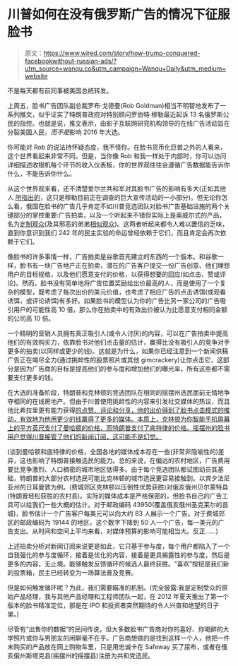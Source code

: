 # 川普如何在没有俄罗斯广告的情况下征服脸书

> 原文：<https://www.wired.com/story/how-trump-conquered-facebookwithout-russian-ads/?utm_source=wanqu.co&utm_campaign=Wanqu+Daily&utm_medium=website>

不是每天都有前同事被美国总统转发。

上周五，脸书广告团队副总裁罗布·戈德曼(Rob Goldman)相当不明智地发布了一系列推文，似乎证实了特朗普政府对特别顾问罗伯特·穆勒最近起诉 13 名俄罗斯公民的指控。也就是说，推文表示，由影子互联网研究机构领导的在线广告活动旨在分裂美国人民，*而不是*影响 2016 年大选。

你可能对 Rob 的说法持怀疑态度，我不怪你。在脸书货币化巨兽之外的人看来，这个世界看起来非常不同。但是，当你像 Rob 和我一样处于内部时，你可以访问详细描述收银机每个环节的收入仪表板，你的世界观往往会遵循广告数据能告诉你什么，不能告诉你什么。

从这个世界观来看，还不清楚爱尔兰共和军对其脸书广告的影响有多大(正如其他人 [所指出的](https://www.bloomberg.com/view/articles/2018-02-21/mueller-s-crackdown-has-been-on-lobbyists-not-russia)，这只是穆勒目前正在调查的巨大宣传活动的一小部分)。但无论你怎么看，俄国在脸书的广告几乎肯定不如川普竞选团队对脸书广告基础设施的两个关键部分的掌控重要:广告拍卖，以及一个听起来不错但实际上是奥威尔式的产品，名为[定制观众](https://www.wired.com/story/facebook-bug-could-let-advertisers-see-your-phone-number/)(及其邪恶的弟弟[相似观众](https://www.wired.com/story/what-we-know-and-dont-know-about-facebook-trump-and-russia/))。这两者听起来都令人难以置信的乏味，直到你意识到我们 242 年的民主实验的命运曾经依赖于它们，而且肯定会再次依赖于它们。

像脸书的许多事情一样，广告拍卖是谷歌首先建立的东西的一个版本。和谷歌一样，脸书有一块广告地产正在拍卖，潜在的广告客户提交一份广告创意、他们理想用户的目标规格，以及他们愿意支付的价格，以获得想要的回应(如点击、赞或评论)。然而，脸书没有简单地将广告位置奖励给出价最高的人，而是使用了一个复杂的模型，既考虑了每次出价的美元价值，也考虑了相应广告的点击诱饵(或观看诱饵，或评论诱饵)有多好。如果脸书的模型认为你的广告比另一家公司的广告吸引用户的可能性高 10 倍，那么你在拍卖中的有效出价被认为比愿意支付相同金额的公司高 10 倍。

一个精明的营销人员拥有真正吸引人(或令人讨厌)的内容，可以在广告拍卖中提高他们的有效购买力，依靠脸书对他们点击量的估计，赢得比没有吸引人的竞争对手更多的拍卖(以同样或更少的钱)。这就是为什么，如果你已经注意到一个新闻供稿广告正在竭尽全力(通过挑衅性的股票照片或其他 gimcrackery)让你点击它，这部分是因为广告商的目标是提高他们的参与度和增加他们的曝光率，所有这些都不需要支付更多的钱。

在大选的准备阶段，特朗普和克林顿的竞选团队在相同的摇摆州选民面前无情地争夺相同的在线房地产。但由于川普使用挑衅性的内容来引发社交媒体的热议，而且他比希拉里更有能力获得[的点赞、评论和分享，他的出价得到了脸书点击模式的推动，有效地为他用更少的钱赢得了更多的媒体。本质上，克林顿为你智能手机屏幕上的平方英尺支付了曼哈顿的价格，而特朗普支付了底特律的价格。摇摆州的脸书用户觉得川普接管了他们的新闻订阅，这可能不是幻觉。](https://www.wired.com/2016/11/facebook-won-trump-election-not-just-fake-news)

(谈到曼哈顿和底特律的价格，全国各地的媒体成本存在一些(非常非隐喻性的)差异，这也影响了特朗普接触选民的能力。总的来说，在偏远的农村地区，广告费用要比竞争激烈、人口稠密的城市地区低得多。由于每个竞选团队都试图动员其基础，特朗普的大部分农村选民可能比克林顿的城市选民更容易接触到。以宾夕法尼亚州的日耳曼敦为例。(费城郊区克林顿以压倒性优势获胜)对俄亥俄州贝尔蒙特县(特朗普轻松获胜的农村县)。实际的媒体成本是严格保密的，但脸书自己的广告工具可以给我们一些大概的估计。对于邮政编码 43950(覆盖俄亥俄州圣克莱尔的县城)，脸书估计一个广告客户每美元可以向大约 83 人展示一个广告。对于费城郊区的邮政编码为 19144 的地区，这个数字下降到 50 人一个广告，每一美元的广告支出。从时间和空间上平均来看，对媒体预算的影响可能相当大。反正……)

上述拍卖分析对新闻订阅来说更是如此，它只基于参与度，每个用户都陷入了一个自我强化的参与度循环，接着是优化的内容，接着是更具揭露性的参与度，然后是更多的内容，无止境。能够触发反馈循环的候选人最终获胜。“喜欢”按钮是我们新的投票箱，民主已经转变为一场算法普及竞赛。

但是如何触发循环呢？为此，我们需要瞄准的机制。(完全披露:我是定制受众的原始产品经理，我与其他产品经理和工程师团队一起，在 2012 年夏天推出了第一个版本的脸书精准定位，那是在 IPO 和投资者突然期待的令人兴奋和绝望的日子里。)

尽管有“出售你的数据”的民间传说，但大多数脸书广告商对你的喜好、你喝醉的大学照片或你与男朋友的闲聊毫不在乎。广告商想做的是找到这样一个人，他把一件未购买的产品放在网上购物车里，只是用忠诚卡在 Safeway 买了尿布，或者在俄亥俄州斯塔克县(摇摆州的摇摆县)注册为共和党选民。
